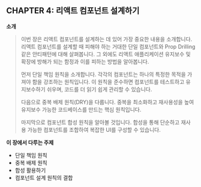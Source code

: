 ## CHAPTER 4: 리액트 컴포넌트 설계하기

**소개**

> 이번 장은 리액트 컴포넌트를 설계하는 데 있어 가장 중요한 내용을 소개합니다. 리액트 컴포넌트를 설계할 때 피해야 하는 거대한 단일 컴포넌트와 Prop Drilling 같은 안티패턴에 대해 살펴봅니다. 그 외에도 리액트 애플리케이션 유지보수 및 확장에 방해가 되는 함정과 이를 피하는 방법을 알아봅니다.
>
> 먼저 단일 책임 원칙을 소개합니다. 각각의 컴포넌트는 하나의 특정한 목적을 가져야 함을 강조하는 원칙입니다. 이 원칙을 준수하면 컴포넌트를 테스트하고 유지보수하기 쉬우며, 코드를 더 읽기 쉽게 관리할 수 있습니다.
>
> 다음으로 중복 배제 원칙(DRY)을 다룹니다. 중복을 최소화하고 재사용성을 높여 유지보수 가능한 코드베이스를 만드는 핵심 원칙입니다.
>
> 마지막으로 컴포넌트 합성 원칙을 알아볼 것입니다. 합성을 통해 단순하고 재사용 가능한 컴포넌트를 조합하여 복잡한 UI를 구성할 수 있습니다.

**이 장에서 다루는 주제**

- 단일 책임 원칙
- 중복 배제 원칙
- 합성 활용하기
- 컴포넌트 설계 원칙의 결합
